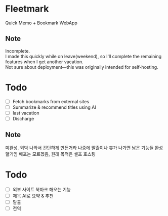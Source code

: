 # Fleetmark
Quick Memo + Bookmark WebApp

## Note
Incomplete.  
I made this quickly while on leave(weekend), so I'll complete the remaining features when I get another vacation.  
Not sure about deployment—this was originally intended for self-hosting.

# Todo
- [ ] Fetch bookmarks from external sites
- [ ] Summarize & recommend titles using AI
- [ ] last vacation
- [ ] Discharge

## Note
미완성.
외박 나와서 간단하게 만든거라 나중에 말출이나 휴가 나가면 남은 기능들 완성할거임
배포는 모르겠음, 원래 목적은 셀프 호스팅

# Todo
- [ ] 외부 사이트 북마크 해오는 기능
- [ ] 제목 AI로 요약 & 추천
- [ ] 말출
- [ ] 전역